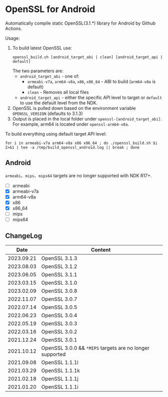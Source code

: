 # OpenSSL for Android
Automatically compile static OpenSSL(3.1.*) library for Android by Github Actions.

Usage:
1. To build latest OpenSSL use:
    ```
    openssl_build.sh [android_target_abi | clean] [android_target_api | default]
    ```
    The two parameters are:
    * `android_target_abi` - one of:
        * `armeabi-v7a`, `arm64-v8a`, `x86`, `x86_64` - ABI to build (`arm64-v8a` is default)
        * `clean` - Removes all local files
    * `android_target_api` - either the specific API level to target or `default` to use the default level from the NDK.
1. OpenSSL is pulled down based on the environment variable `OPENSSL_VERSION` (defaults to 3.1.3)
1. Output is placed in the local folder under `openssl-[android_target_abi]`. For example, arm64 is located under `openssl-arm64-v8a`.

To build everything using default target API level:
```
for i in armeabi-v7a arm64-v8a x86 x86_64 ; do ./openssl_build.sh $i 2>&1 | tee -a /tmp/build_openssl_android.log || break ; done
```

## Android
`armeabi`、`mips`、`mips64` targets are no longer supported with NDK R17+.
* [ ] armeabi
* [x] armeabi-v7a
* [x] arm64-v8a
* [x] x86
* [x] x86_64
* [ ] mips
* [ ] mips64

## ChangeLog
| Date      | Content                                                              |
|-----------|----------------------------------------------------------------------|
| 2023.09.21 | OpenSSL 3.1.3 |
| 2023.08.03 | OpenSSL 3.1.2 |
| 2023.06.05 | OpenSSL 3.1.1 |
| 2023.03.15 | OpenSSL 3.1.0 |
| 2023.02.09 | OpenSSL 3.0.8 |
| 2022.11.07 | OpenSSL 3.0.7 |
| 2022.07.14 | OpenSSL 3.0.5 |
| 2022.06.23 | OpenSSL 3.0.4 |
| 2022.05.19 | OpenSSL 3.0.3 |
| 2022.03.16 | OpenSSL 3.0.2 |
| 2021.12.24 | OpenSSL 3.0.1 |
| 2021.10.12 | OpenSSL 3.0.0 && `*MIPS` targets are no longer supported|
| 2021.09.08 | OpenSSL 1.1.1l |
| 2021.03.29 | OpenSSL 1.1.1k |
| 2021.02.18 | OpenSSL 1.1.1j |
| 2021.01.20 | OpenSSL 1.1.1i |
